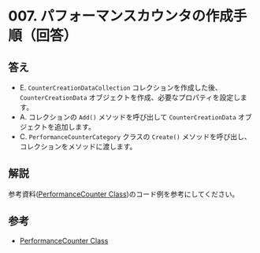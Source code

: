 # 007. パフォーマンスカウンタの作成手順（回答）

## 答え

* E. `CounterCreationDataCollection` コレクションを作成した後、 `CounterCreationData` オブジェクトを作成、必要なプロパティを設定します。
* A. コレクションの `Add()` メソッドを呼び出して `CounterCreationData` オブジェクトを追加します。
* C. `PerformanceCounterCategory` クラスの `Create()` メソッドを呼び出し、コレクションをメソッドに渡します。

## 解説

参考資料([PerformanceCounter Class](https://docs.microsoft.com/ja-jp/dotnet/api/system.diagnostics.performancecounter?view=netframework-4.7.2))のコード例を参考にしてください。

## 参考

* [PerformanceCounter Class](https://docs.microsoft.com/ja-jp/dotnet/api/system.diagnostics.performancecounter?view=netframework-4.7.2)
